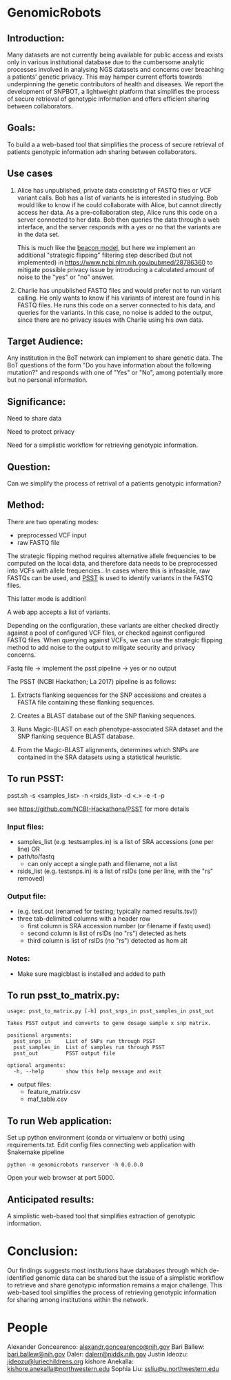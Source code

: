 # GenomicRobots
## Introduction:

Many datasets are not currently being available for public access and exists only in various institutional database due to the cumbersome analytic processes involved in analysing NGS datasets and concerns over breaching a patients' genetic privacy. This may hamper current efforts towards underpinning the genetic contributors of health and diseases. We report the development of SNPBOT, a lightweight platform that simplifies the process of secure retrieval of genotypic information and offers efficient sharing between collaborators.

## Goals:

To build a a web-based tool that simplifies the process of secure retrieval of patients genotypic information adn sharing between collaborators.

## Use cases

1. Alice has unpublished, private data consisting of FASTQ files or VCF variant
   calls. Bob has a list of variants he is interested in studying. Bob would
   like to know if he could collaborate with Alice, but cannot directly access
   her data. As a pre-collaboration step, Alice runs this code on a server
   connected to her data. Bob then queries the data through a web interface,
   and the server responds with a yes or no that the variants are in the data
   set.

   This is much like the [beacon model](https://beacon-network.org), but here
   we implement an additional "strategic flipping" filtering step described
   (but not implemented) in https://www.ncbi.nlm.nih.gov/pubmed/28786360 to
   mitigate possible privacy issue by introducing a calculated amount of noise
   to the "yes" or "no" answer.

2. Charlie has unpublished FASTQ files and would prefer not to run variant
   calling. He only wants to know if his variants of interest are found in his
   FASTQ files. He runs this code on a server connected to his data, and
   queries for the variants. In this case, no noise is added to the output,
   since there are no privacy issues with Charlie using his own data.


## Target Audience:

Any institution in the BoT network can implement to share genetic data. The BoT questions of the form "Do you have information about the following mutation?" and responds with one of "Yes" or "No", among potentially more but no personal information.

## Significance:

Need to share data

Need to protect privacy

Need for a simplistic workflow for retrieving genotypic information.

## Question:

Can we simplify the process of retrival of a patients genotypic information?

## Method:

There are two operating modes:

- preprocessed VCF input
- raw FASTQ file

The strategic flipping method requires alternative allele frequencies to be
computed on the local data, and therefore data needs to be preprocessed into
VCFs with allele frequencies.. In cases where this is infeasible, raw FASTQs
can be used, and [PSST](https://github.com/NCBI-Hackathons/PSST) is used to
identify variants in the FASTQ files.

This latter mode is additionl

A web app accepts a list of variants.

Depending on the configuration, these variants are either checked directly
against a pool of configured VCF files, or checked against configured FASTQ
files. When querying against VCFs, we can use the strategic flipping method to
add noise to the output to mitigate security and privacy concerns.



Fastq file -> implement the psst pipeline -> yes or no output

The PSST (NCBI Hackathon; La 2017) pipeline is as follows:

1. Extracts flanking sequences for the SNP accessions and creates a FASTA file containing these flanking sequences.

2. Creates a BLAST database out of the SNP flanking sequences.

3. Runs Magic-BLAST on each phenotype-associated SRA dataset and the SNP flanking sequence BLAST database.

4. From the Magic-BLAST alignments, determines which SNPs are contained in the SRA datasets using a statistical heuristic.


## To run PSST:

psst.sh -s <samples_list> -n <rsids_list> -d <.> -e <email> -t <n> -p <n>

see https://github.com/NCBI-Hackathons/PSST for more details

### Input files:
- samples_list (e.g. testsamples.in) is a list of SRA accessions (one per line)
  OR
- path/to/fastq
  - can only accept a single path and filename, not a list
- rsids_list (e.g. testsnps.in) is a list of rsIDs (one per line, with the "rs" removed)

### Output file:
- (e.g. test.out (renamed for testing; typically named results.tsv))
- three tab-delimited columns with a header row
  - first column is SRA accession number (or filename if fastq used)
  - second column is list of rsIDs (no "rs") detected as hets
  - third column is list of rsIDs (no "rs") detected as hom alt

### Notes:
- Make sure magicblast is installed and added to path

## To run psst_to_matrix.py:

```
usage: psst_to_matrix.py [-h] psst_snps_in psst_samples_in psst_out

Takes PSST output and converts to gene dosage sample x snp matrix.

positional arguments:
  psst_snps_in     List of SNPs run through PSST
  psst_samples_in  List of samples run through PSST
  psst_out         PSST output file

optional arguments:
  -h, --help       show this help message and exit
  ```

- output files:
  - feature_matrix.csv
  - maf_table.csv


## To run Web application:

Set up python environment (conda or virtualenv or both) using requirements.txt. 
Edit config files connecting web application with Snakemake pipeline

```
python -m genomicrobots runserver -h 0.0.0.0
```
Open your web browser at port 5000.


## Anticipated results:

A simplistic web-based tool that simplifies extraction of genotypic information.

# Conclusion:

Our findings suggests most institutions have databases through which de-identified genomic data can be shared but the issue of a simplistic workflow to retrieve and share genotypic information remains a major challenge. This web-based tool simplifies the process of retrieving genotypic information for sharing among institutions within the network.
# People

Alexander Goncearenco: alexandr.goncearenco@nih.gov
Bari Ballew: bari.ballew@nih.gov
Daler: dalerr@niddk.nih.gov
Justin Ideozu: jideozu@luriechildrens.org
kishore Anekalla: kishore.anekalla@northwestern.edu
Sophia Liu: ssliu@u.northwestern.edu

